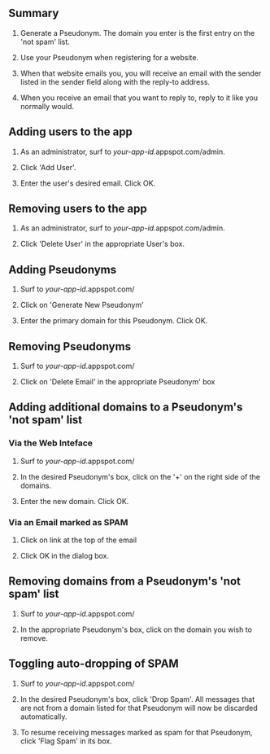 ## Summary

1. Generate a Pseudonym. The domain you enter is the first entry on the 'not spam' list.

2. Use your Pseudonym when registering for a website.

3. When that website emails you, you will receive an email with the sender listed in the sender field along with the reply-to address.

4. When you receive an email that you want to reply to, reply to it like you normally would.

## Adding users to the app

1. As an administrator, surf to *your-app-id*.appspot.com/admin.

2. Click 'Add User'.

3. Enter the user's desired email. Click OK.

## Removing users to the app

1. As an administrator, surf to *your-app-id*.appspot.com/admin.

2. Click 'Delete User' in the appropriate User's box.

## Adding Pseudonyms

1. Surf to *your-app-id*.appspot.com/

2. Click on 'Generate New Pseudonym'

3. Enter the primary domain for this Pseudonym. Click OK.

## Removing Pseudonyms

1. Surf to *your-app-id*.appspot.com/

2. Click on 'Delete Email' in the appropriate Pseudonym' box

## Adding additional domains to a Pseudonym's 'not spam' list

### Via the Web Inteface

1. Surf to *your-app-id*.appspot.com/

2. In the desired Pseudonym's box, click on the '+' on the right side of the domains.

3. Enter the new domain. Click OK.

### Via an Email marked as SPAM

1. Click on link at the top of the email

2. Click OK in the dialog box.

## Removing domains from a Pseudonym's 'not spam' list

1. Surf to *your-app-id*.appspot.com/

2. In the appropriate Pseudonym's box, click on the domain you wish to remove.

## Toggling auto-dropping of SPAM

1. Surf to *your-app-id*.appspot.com/

2. In the desired Pseudonym's box, click 'Drop Spam'. All messages that are not from a domain listed for that Pseudonym will now be discarded automatically.

3. To resume receiving messages marked as spam for that Pseudonym, click 'Flag Spam' in its box.